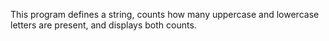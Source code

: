 This program defines a string, counts how many uppercase and lowercase letters are present, and displays both counts.
